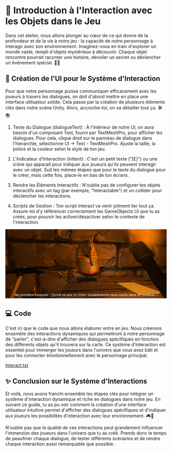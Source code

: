 # 🚀 Introduction à l'Interaction avec les Objets dans le Jeu

Dans cet atelier, nous allons plonger au cœur de ce qui donne de la profondeur et de la vie à notre jeu : la capacité de notre personnage à interagir avec son environnement. Imaginez-vous en train d'explorer un monde vaste, rempli d'objets mystérieux à découvrir. Chaque objet rencontre pourrait raconter une histoire, dévoiler un secret ou déclencher un événement spécial. 💬✨

## 🌟 Création de l'UI pour le Système d'Interaction

Pour que notre personnage puisse communiquer efficacement avec les joueurs à travers les dialogues, on doit d'abord mettre en place une interface utilisateur solide. Cela passe par la création de plusieurs éléments clés dans notre scène Unity. Alors, accroche-toi, on va détailler tout ça. 🛠️📚

1. Texte du Dialogue (dialogueText) : À l'intérieur de notre UI, on aura besoin d'un composant Text, fourni par TextMeshPro, pour afficher les dialogues. Pour cela, clique droit sur le panneau de dialogue dans l'hierarchie, sélectionne UI -> Text - TextMeshPro. Ajuste la taille, la police et la couleur selon le style de ton jeu.

2. L'Indicateur d'Interaction (inttext) : C'est un petit texte ("[E]") ou une icône qui apparait pour indiquer aux joueurs qu'ils peuvent interagir avec un objet. Suit les mêmes étapes que pour le texte du dialogue pour le créer, mais cette fois, place-le en bas de ton écrans.

3. Rendre les Éléments Interactifs : N'oublie pas de configurer tes objets interactifs avec un tag (par exemple, "Interactable") et un collider pour déclencher les interactions.

4. Scripts de Gestion : Ton script Interact va venir joliment lier tout ça. Assure-toi d'y référencer correctement les GameObjects UI que tu as créés, pour pouvoir les activer/désactiver selon le contexte de l'interaction.

![Interact.png](Images/interact.png)

## 💻 Code
C'est ici que le code que nous allons élaborer entre en jeu. Nous créerons ensemble des interactions dynamiques qui permettront à notre personnage de "parler", c'est-à-dire d'afficher des dialogues spécifiques en fonction des différents objets qu'il trouvera sur la carte. Ce système d'interaction est essentiel pour immerger les joueurs dans l'univers que vous avez bâti et pour les connecter émotionnellement avec le personnage principal.

[Interact.txt](https://github.com/g404-code-gaming/MysteriesOfEgypt/files/14206914/Interact.txt)

## ✨ Conclusion sur le Système d'Interactions

Et voilà, nous avons franchi ensemble les étapes clés pour intégrer un système d'interaction dynamique et riche en dialogues dans notre jeu. En suivant ce guide, tu as pu voir comment la création d'une interface utilisateur intuitive permet d'afficher des dialogues spécifiques et d'indiquer aux joueurs les possibilités d'interaction avec leur environnement. 🎮💬

N'oublie pas que la qualité de ces interactions peut grandement influencer l'immersion des joueurs dans l'univers que tu as créé. Prends donc le temps de peaufiner chaque dialogue, de tester différents scénarios et de rendre chaque interaction aussi remarquable que possible. 

